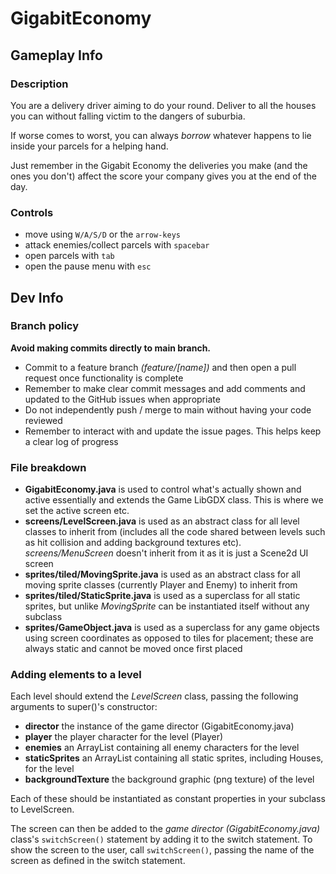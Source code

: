 # GigabitEconomy


## Gameplay Info

### Description
You are a delivery driver aiming to do your round. Deliver to all the houses you can without falling victim to the dangers of suburbia. 

If worse comes to worst, you can always _borrow_ whatever happens to lie inside your parcels for a helping hand. 

Just remember in the Gigabit Economy the deliveries you make (and the ones you don't) affect the score your company gives you at the end of the day. 

### Controls
- move using `W/A/S/D` or the `arrow-keys`
- attack enemies/collect parcels with `spacebar`
- open parcels with `tab`
- open the pause menu with `esc`

## Dev Info

### Branch policy
**Avoid making commits directly to main branch.**

- Commit to a feature branch *(feature/[name])* and then open a pull request once functionality is complete
- Remember to make clear commit messages and add comments and updated to the GitHub issues when appropriate
- Do not independently push / merge to main without having your code reviewed
- Remember to interact with and update the issue pages. This helps keep a clear log of progress

### File breakdown 
- **GigabitEconomy.java** is used to control what's actually shown and active essentially and extends the Game LibGDX class. This is where we set the active screen etc.
- **screens/LevelScreen.java** is used as an abstract class for all level classes to inherit from (includes all the code shared between levels such as hit collision and adding background textures etc). _screens/MenuScreen_ doesn't inherit from it as it is just a Scene2d UI screen
- **sprites/tiled/MovingSprite.java** is used as an abstract class for all moving sprite classes (currently Player and Enemy) to inherit from
- **sprites/tiled/StaticSprite.java** is used as a superclass for all static sprites, but unlike *MovingSprite* can be instantiated itself without any subclass
- **sprites/GameObject.java** is used as a superclass for any game objects using screen coordinates as opposed to tiles for placement; these are always static and cannot be moved once first placed

### Adding elements to a level
Each level should extend the _LevelScreen_ class, passing the following arguments to super()'s constructor:
- **director**          the instance of the game director (GigabitEconomy.java)
- **player**            the player character for the level (Player)
- **enemies**           an ArrayList containing all enemy characters for the level
- **staticSprites**     an ArrayList containing all static sprites, including Houses, for the level
- **backgroundTexture** the background graphic (png texture) of the level

Each of these should be instantiated as constant properties in your subclass to LevelScreen.

The screen can then be added to the _game director (GigabitEconomy.java)_ class's `switchScreen()` statement by adding it to the switch statement. To show the screen to the user, call `switchScreen()`, passing the name of the screen as defined in the switch statement.
